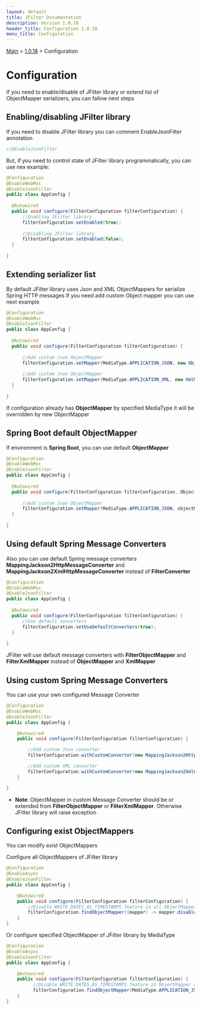 ```yaml
---
layout: default
title: JFilter Documentation
description: Version 1.0.18
header_title: Configuration 1.0.18
menu_title: Configuration
---
```


[Main](../../index.MD) > [1.0.18](../index.MD) > Configuration

# Configuration
If you need to enable/disable of JFilter library or extend list of ObjectMapper serializers, you can fallow next steps

## Enabling/disabling JFilter library
If you need to disable JFilter library you can comment EnableJsonFilter annotation
```java
//@EnableJsonFilter
```
But, if you need to control state of JFilter library programmatically, you can use nex example:

```java
@Configuration
@EnableWebMvc
@EnableJsonFilter
public class AppConfig {
  
  @Autowired
  public void configure(FilterConfiguration filterConfiguration) {      
      //Enabling JFilter library
      filterConfiguration.setEnabled(true);
      
      //Disabling JFilter library
      filterConfiguration.setEnabled(false);
  }
    
}
```

## Extending serializer list
By default JFilter library uses Json and XML ObjectMappers for serialize Spring HTTP messages
If you need add custom Object mapper you can use next example
```java
@Configuration
@EnableWebMvc
@EnableJsonFilter
public class AppConfig {
  
  @Autowired
  public void configure(FilterConfiguration filterConfiguration) { 
  
      //Add custom Json ObjectMapper
      filterConfiguration.setMapper(MediaType.APPLICATION_JSON, new ObjectMapper());    
      
      //Add custom Json ObjectMapper
      filterConfiguration.setMapper(MediaType.APPLICATION_XML, new XmlMapper());     
  }
    
}
```
If configuration already has **ObjectMapper** by specified MediaType it will be overridden by new ObjectMapper

## Spring Boot default ObjectMapper
If environment is **Spring Boot**, you can use default **ObjectMapper**

```java
@Configuration
@EnableWebMvc
@EnableJsonFilter
public class AppConfig {
  
  @Autowired
  public void configure(FilterConfiguration filterConfiguration, ObjectMapper objectMapper) { 
  
      //Add custom Json ObjectMapper
      filterConfiguration.setMapper(MediaType.APPLICATION_JSON, objectMapper);     
  }
    
}
```

## Using default Spring Message Converters
Also you can use default Spring message converters **MappingJackson2HttpMessageConverter** and **MappingJackson2XmlHttpMessageConverter** instead of **FilterConverter**
```java
@Configuration
@EnableWebMvc
@EnableJsonFilter
public class AppConfig {
  
  @Autowired
  public void configure(FilterConfiguration filterConfiguration) {   
      //Use default converters
      filterConfiguration.setUseDefaultConverters(true);   
  }
    
}
```
JFilter will use default message converters with **FilterObjectMapper** and **FilterXmlMapper** instead of **ObjectMapper** and **XmlMapper**

## Using custom Spring Message Converters
You can use your own configured Message Converter

```java
@Configuration
@EnableWebMvc
@EnableJsonFilter
public class AppConfig {

    @Autowired
    public void configure(FilterConfiguration filterConfiguration) {

        //Add custom Json converter
        filterConfiguration.withCustomConverter(new MappingJackson2HttpMessageConverter(new FilterObjectMapper(filterConfiguration)));

        //Add custom XML converter
        filterConfiguration.withCustomConverter(new MappingJackson2XmlHttpMessageConverter(new FilterXmlMapper(filterConfiguration)));
    }

}
```
* **Note**: ObjectMapper in custom Message Converter should be or extended from **FilterObjectMapper** or **FilterXmlMapper**. Otherwise JFilter library will raise exception

## Configuring exist ObjectMappers
You can modify exist ObjectMappers

Configure all ObjectMappers of JFilter library
```java
@Configuration
@EnableAsync
@EnableJsonFilter
public class AppConfig {

    @Autowired
    public void configure(FilterConfiguration filterConfiguration) {
        //Disable WRITE_DATES_AS_TIMESTAMPS feature in all ObjectMappers
        filterConfiguration.findObjectMapper((mapper) -> mapper.disable(SerializationFeature.WRITE_DATES_AS_TIMESTAMPS));
    }
}
```

Or configure specified ObjectMapper of JFilter library by MediaType
```java
@Configuration
@EnableAsync
@EnableJsonFilter
public class AppConfig {

    @Autowired
    public void configure(FilterConfiguration filterConfiguration) {
          //Disable WRITE_DATES_AS_TIMESTAMPS feature in ObjectMapper which serializes objects for messages with JSON MediaType
          filterConfiguration.findObjectMapper(MediaType.APPLICATION_JSON, (mapper) -> mapper.disable(SerializationFeature.WRITE_DATES_AS_TIMESTAMPS));
    }
}
```